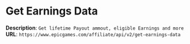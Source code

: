 # Get Earnings Data

**Description**: `Get lifetime Payout ammout, eligible Earnings and more` \
**URL**: `https://www.epicgames.com/affiliate/api/v2/get-earnings-data`
